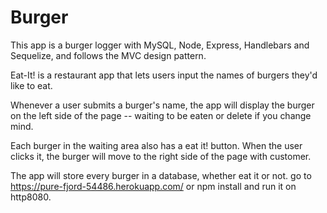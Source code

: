 # Burger
This app is a burger logger with MySQL, Node, Express, Handlebars and Sequelize, and follows the MVC design pattern.

Eat-It! is a restaurant app that lets users input the names of burgers they'd like to eat.

Whenever a user submits a burger's name, the app will display the burger on the left side of the page -- waiting to be eaten or delete if you change mind.

Each burger in the waiting area also has a eat it! button. When the user clicks it, the burger will move to the right side of the page with customer.

The app will store every burger in a database, whether eat it or not.
go to  https://pure-fjord-54486.herokuapp.com/
or npm install and run it on http8080.